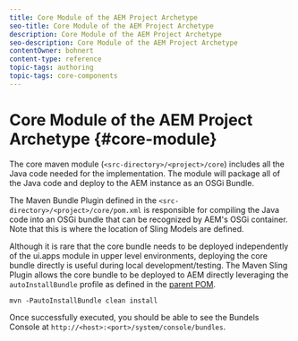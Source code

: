 ```yaml
---
title: Core Module of the AEM Project Archetype
seo-title: Core Module of the AEM Project Archetype
description: Core Module of the AEM Project Archetype
seo-description: Core Module of the AEM Project Archetype
contentOwner: bohnert
content-type: reference
topic-tags: authoring
topic-tags: core-components
---
```


# Core Module of the AEM Project Archetype {#core-module}

The core maven module (`<src-directory>/<project>/core`) includes all the Java code needed for the implementation. The module will package all of the Java code and deploy to the AEM instance as an OSGi Bundle.

The Maven Bundle Plugin defined in the `<src-directory>/<project>/core/pom.xml` is responsible for compiling the Java code into an OSGi bundle that can be recognized by AEM's OSGi container. Note that this is where the location of Sling Models are defined.

Although it is rare that the core bundle needs to be deployed independently of the ui.apps module in upper level environments, deploying the core bundle directly is useful during local development/testing. The Maven Sling Plugin allows the core bundle to be deployed to AEM directly leveraging the `autoInstallBundle` profile as defined in the [parent POM](archetype.md#parent-pom).

```
mvn -PautoInstallBundle clean install
```

Once successfully executed, you should be able to see the Bundels Console at `http://<host>:<port>/system/console/bundles`.
